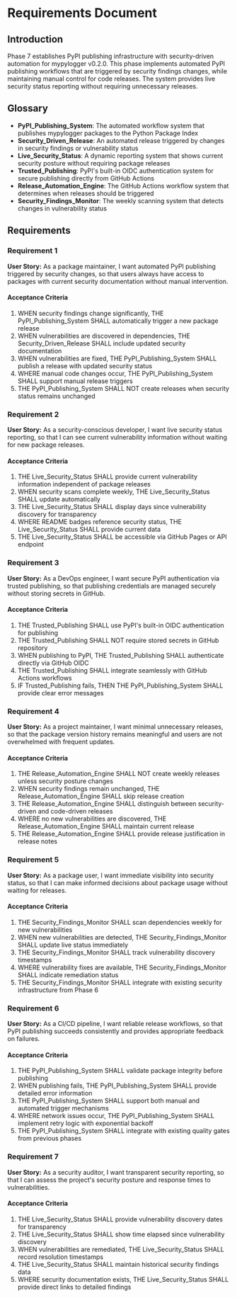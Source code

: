 # Requirements Document

## Introduction

Phase 7 establishes PyPI publishing infrastructure with security-driven automation for mypylogger v0.2.0. This phase implements automated PyPI publishing workflows that are triggered by security findings changes, while maintaining manual control for code releases. The system provides live security status reporting without requiring unnecessary releases.

## Glossary

- **PyPI_Publishing_System**: The automated workflow system that publishes mypylogger packages to the Python Package Index
- **Security_Driven_Release**: An automated release triggered by changes in security findings or vulnerability status
- **Live_Security_Status**: A dynamic reporting system that shows current security posture without requiring package releases
- **Trusted_Publishing**: PyPI's built-in OIDC authentication system for secure publishing directly from GitHub Actions
- **Release_Automation_Engine**: The GitHub Actions workflow system that determines when releases should be triggered
- **Security_Findings_Monitor**: The weekly scanning system that detects changes in vulnerability status

## Requirements

### Requirement 1

**User Story:** As a package maintainer, I want automated PyPI publishing triggered by security changes, so that users always have access to packages with current security documentation without manual intervention.

#### Acceptance Criteria

1. WHEN security findings change significantly, THE PyPI_Publishing_System SHALL automatically trigger a new package release
2. WHEN vulnerabilities are discovered in dependencies, THE Security_Driven_Release SHALL include updated security documentation
3. WHEN vulnerabilities are fixed, THE PyPI_Publishing_System SHALL publish a release with updated security status
4. WHERE manual code changes occur, THE PyPI_Publishing_System SHALL support manual release triggers
5. THE PyPI_Publishing_System SHALL NOT create releases when security status remains unchanged

### Requirement 2

**User Story:** As a security-conscious developer, I want live security status reporting, so that I can see current vulnerability information without waiting for new package releases.

#### Acceptance Criteria

1. THE Live_Security_Status SHALL provide current vulnerability information independent of package releases
2. WHEN security scans complete weekly, THE Live_Security_Status SHALL update automatically
3. THE Live_Security_Status SHALL display days since vulnerability discovery for transparency
4. WHERE README badges reference security status, THE Live_Security_Status SHALL provide current data
5. THE Live_Security_Status SHALL be accessible via GitHub Pages or API endpoint

### Requirement 3

**User Story:** As a DevOps engineer, I want secure PyPI authentication via trusted publishing, so that publishing credentials are managed securely without storing secrets in GitHub.

#### Acceptance Criteria

1. THE Trusted_Publishing SHALL use PyPI's built-in OIDC authentication for publishing
2. THE Trusted_Publishing SHALL NOT require stored secrets in GitHub repository
3. WHEN publishing to PyPI, THE Trusted_Publishing SHALL authenticate directly via GitHub OIDC
4. THE Trusted_Publishing SHALL integrate seamlessly with GitHub Actions workflows
5. IF Trusted_Publishing fails, THEN THE PyPI_Publishing_System SHALL provide clear error messages

### Requirement 4

**User Story:** As a project maintainer, I want minimal unnecessary releases, so that the package version history remains meaningful and users are not overwhelmed with frequent updates.

#### Acceptance Criteria

1. THE Release_Automation_Engine SHALL NOT create weekly releases unless security posture changes
2. WHEN security findings remain unchanged, THE Release_Automation_Engine SHALL skip release creation
3. THE Release_Automation_Engine SHALL distinguish between security-driven and code-driven releases
4. WHERE no new vulnerabilities are discovered, THE Release_Automation_Engine SHALL maintain current release
5. THE Release_Automation_Engine SHALL provide release justification in release notes

### Requirement 5

**User Story:** As a package user, I want immediate visibility into security status, so that I can make informed decisions about package usage without waiting for releases.

#### Acceptance Criteria

1. THE Security_Findings_Monitor SHALL scan dependencies weekly for new vulnerabilities
2. WHEN new vulnerabilities are detected, THE Security_Findings_Monitor SHALL update live status immediately
3. THE Security_Findings_Monitor SHALL track vulnerability discovery timestamps
4. WHERE vulnerability fixes are available, THE Security_Findings_Monitor SHALL indicate remediation status
5. THE Security_Findings_Monitor SHALL integrate with existing security infrastructure from Phase 6

### Requirement 6

**User Story:** As a CI/CD pipeline, I want reliable release workflows, so that PyPI publishing succeeds consistently and provides appropriate feedback on failures.

#### Acceptance Criteria

1. THE PyPI_Publishing_System SHALL validate package integrity before publishing
2. WHEN publishing fails, THE PyPI_Publishing_System SHALL provide detailed error information
3. THE PyPI_Publishing_System SHALL support both manual and automated trigger mechanisms
4. WHERE network issues occur, THE PyPI_Publishing_System SHALL implement retry logic with exponential backoff
5. THE PyPI_Publishing_System SHALL integrate with existing quality gates from previous phases

### Requirement 7

**User Story:** As a security auditor, I want transparent security reporting, so that I can assess the project's security posture and response times to vulnerabilities.

#### Acceptance Criteria

1. THE Live_Security_Status SHALL provide vulnerability discovery dates for transparency
2. THE Live_Security_Status SHALL show time elapsed since vulnerability discovery
3. WHEN vulnerabilities are remediated, THE Live_Security_Status SHALL record resolution timestamps
4. THE Live_Security_Status SHALL maintain historical security findings data
5. WHERE security documentation exists, THE Live_Security_Status SHALL provide direct links to detailed findings